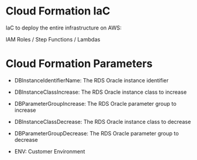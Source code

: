 # Cloud Formation IaC
IaC to deploy the entire infrastructure on AWS:

IAM Roles / Step Functions / Lambdas

# Cloud Formation Parameters

* DBInstanceIdentifierName:
The RDS Oracle instance identifier

* DBInstanceClassIncrease:
The RDS Oracle instance class to increase

* DBParameterGroupIncrease:
The RDS Oracle parameter group to increase

* DBInstanceClassDecrease:
The RDS Oracle instance class to decrease

* DBParameterGroupDecrease:
 The RDS Oracle parameter group to decrease

* ENV:
Customer Environment